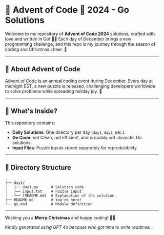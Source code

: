 
# 🎄 Advent of Code 🎅 2024 - Go Solutions

Welcome to my repository of **Advent of Code 2024** solutions, crafted with love and written in Go! 🐹✨ Each day of December brings a new programming challenge, and this repo is my journey through the season of coding and Christmas cheer. 🎁

---

## 🎅 About Advent of Code

[Advent of Code](https://adventofcode.com/) is an annual coding event during December. Every day at midnight EST, a new puzzle is released, challenging developers worldwide to solve problems while spreading holiday joy. 🌟

---

## 🎁 What's Inside?

This repository contains:

- **Daily Solutions**: One directory per day (`day1`, `day2`, etc.).
- **Go Code**: _not_ Clean, _not_ efficient, and propably _not_ idiomatic Go solutions.
- **Input Files**: Puzzle inputs stored separately for reproducibility.

---

## 📂 Directory Structure

```plaintext
.
├── day1/
│   ├── day1.go      # Solution code
│   ├── input.txt    # Puzzle input
│   └── (README.md)  # Explanation of the solution
├── README.md        # You're here!
└── go.mod           # Module definition
```

---

Wishing you a **Merry Christmas** and happy coding! 🎄✨


_Kindly generated using GPT 4o because who got time to write readmes..._
